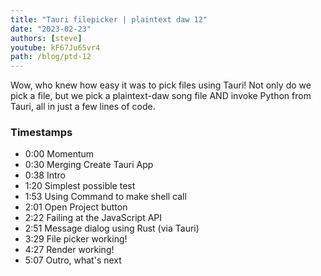 ```yaml
---
title: "Tauri filepicker | plaintext daw 12"
date: "2023-02-23"
authors: [steve]
youtube: kF67Ju65vr4
path: /blog/ptd-12
---
```


<YouTubePlayer youtubeLink={frontmatter.youtube} />

Wow, who knew how easy it was to pick files using Tauri! Not only do we pick a file, but we pick a plaintext-daw song file AND invoke Python from Tauri, all in just a few lines of code.

<!-- truncate -->

### Timestamps

- 0:00 Momentum
- 0:30 Merging Create Tauri App
- 0:38 Intro
- 1:20 Simplest possible test
- 1:53 Using Command to make shell call
- 2:01 Open Project button
- 2:22 Failing at the JavaScript API
- 2:51 Message dialog using Rust (via Tauri)
- 3:29 File picker working!
- 4:27 Render working!
- 5:07 Outro, what's next
